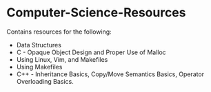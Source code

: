 # Computer-Science-Resources
Contains resources for the following:
- Data Structures
- C - Opaque Object Design and Proper Use of Malloc
- Using Linux, Vim, and Makefiles
- Using Makefiles
- C++ - Inheritance Basics, Copy/Move Semantics Basics, Operator Overloading Basics.
